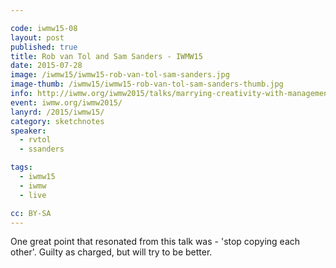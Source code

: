 ```yaml
---

code: iwmw15-08
layout: post
published: true
title: Rob van Tol and Sam Sanders - IWMW15
date: 2015-07-28
image: /iwmw15/iwmw15-rob-van-tol-sam-sanders.jpg
image-thumb: /iwmw15/iwmw15-rob-van-tol-sam-sanders-thumb.jpg
info: http://iwmw.org/iwmw2015/talks/marrying-creativity-with-management-complexity/
event: iwmw.org/iwmw2015/
lanyrd: /2015/iwmw15/
category: sketchnotes
speaker:
  - rvtol
  - ssanders

tags:
  - iwmw15
  - iwmw
  - live

cc: BY-SA
---
```


One great point that resonated from this talk was - 'stop copying each other'. Guilty as charged, but will try to be better.
